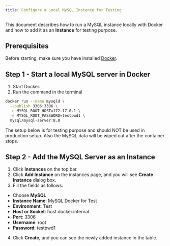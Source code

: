 ```yaml
---
title: Configure a Local MySQL Instance for Testing
---
```


This document describes how to run a MySQL instance locally with Docker and how to add it as an **Instance** for testing purpose.

## Prerequisites

Before starting, make sure you have installed [Docker](https://www.docker.com/get-started/).

## Step 1 - Start a local MySQL server in Docker

1. Start Docker.
2. Run the command in the terminal

```bash
docker run --name mysqld \
  --publish 3306:3306 \
  -e MYSQL_ROOT_HOST=172.17.0.1 \
  -e MYSQL_ROOT_PASSWORD=testpwd1 \
  mysql/mysql-server:8.0
```

<HintBlock type="warning">

The setup below is for testing purpose and should NOT be used in production setup. Also the MySQL data will be wiped out after the container stops.

</HintBlock>

## Step 2 - Add the MySQL Server as an Instance

1. Click **Instances** on the top bar.
2. Click **Add Instance** on the instances page, and you will see **Create Instance** dialog box.
3. Fill the fields as follows:

- Choose **MySQL**
- **Instance Name**: MySQL Docker for Test
- **Environment**: Test
- **Host or Socket**: host.docker.internal
- **Port**: 3306
- **Username**: root
- **Password**: testpwd1

4. Click **Create**, and you can see the newly added instance in the table.
